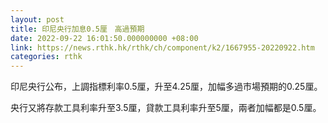 ```yaml
---
layout: post
title: 印尼央行加息0.5厘　高過預期
date: 2022-09-22 16:01:50.000000000 +08:00
link: https://news.rthk.hk/rthk/ch/component/k2/1667955-20220922.htm
categories: rthk
---
```


印尼央行公布，上調指標利率0.5厘，升至4.25厘，加幅多過市場預期的0.25厘。

央行又將存款工具利率升至3.5厘，貸款工具利率升至5厘，兩者加幅都是0.5厘。
